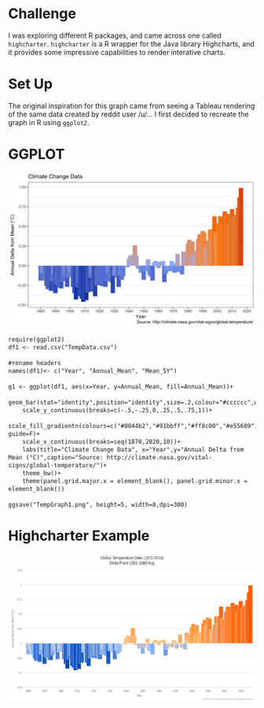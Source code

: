 # Challenge

I was exploring different R packages, and came across one called `highcharter`. `highcharter` is a R wrapper for the Java library Highcharts, and it provides some impressive capabilities to render interative charts.

# Set Up

The original inspiration for this graph came from seeing a Tableau rendering of the same data created by reddit user /u/... I first decided to recreate the graph in R using `ggplot2`.

# GGPLOT

![Global Temperature Graph](https://github.com/Mako21/R/blob/master/TempGraph1.png)

```
require(ggplot2)
df1 <- read.csv("TempData.csv")

#rename headers
names(df1)<- c("Year", "Annual_Mean", "Mean_5Y")

g1 <- ggplot(df1, aes(x=Year, y=Annual_Mean, fill=Annual_Mean))+
  	geom_bar(stat="identity",position="identity",size=.2,colour="#cccccc",width=3)+
  	scale_y_continuous(breaks=c(-.5,-.25,0,.25,.5,.75,1))+	
  	scale_fill_gradientn(colours=c("#0044b2","#91bbff","#ff8c00","#e55609"),space="Lab", guide=F)+
  	scale_x_continuous(breaks=seq(1870,2020,10))+
  	labs(title="Climate Change Data", x="Year",y="Annual Delta from Mean (°C)",caption="Source: http://climate.nasa.gov/vital-signs/global-temperature/")+
	theme_bw()+
	theme(panel.grid.major.x = element_blank(), panel.grid.minor.x = element_blank())
  
ggsave("TempGraph1.png", height=5, width=8,dpi=300)

```

# Highcharter Example

<a href="https://github.com/Mako21/">
 <img src="https://github.com/Mako21/R/blob/master/chart%20(1).svg" width="100%" height= "300">
</a>

